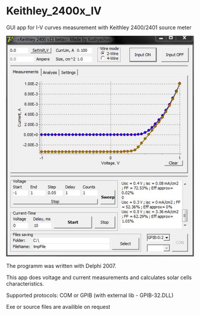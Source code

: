# Keithley_2400x_IV
GUI app for I-V curves measurement with Keithley 2400/2401 source meter

![](./screenshot.jpg)

The programm was written with Delphi 2007.

This app does voltage and current measurements and calculates solar cells characteristics.

Supported protocols: COM or GPIB (with external lib - GPIB-32.DLL)

Exe or source files are availible on request
